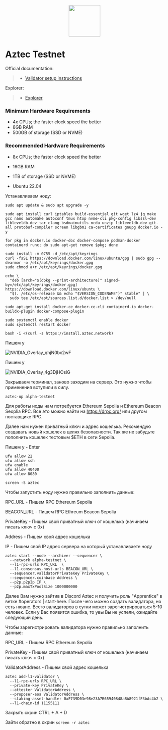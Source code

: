 <p align="center">
  <img height="100" height="auto" src="https://github.com/user-attachments/assets/b420e916-6909-49a1-9dd1-a45d355ea5ab">
</p>

# Aztec Testnet

Official documentation:
>- [Validator setup instructions](https://docs.aztec.network/)

Explorer:
>- [Explorer](https://aztecscan.xyz/)

### Minimum Hardware Requirements
 - 4x CPUs; the faster clock speed the better
 - 8GB RAM
 - 500GB of storage (SSD or NVME)

### Recommended Hardware Requirements 
 - 8x CPUs; the faster clock speed the better
 - 16GB RAM
 - 1TB of storage (SSD or NVME)

 - Ubuntu 22.04

Устанавливаем ноду:

```
sudo apt update & sudo apt upgrade -y
```

```
sudo apt install curl iptables build-essential git wget lz4 jq make gcc nano automake autoconf tmux htop nvme-cli pkg-config libssl-dev libleveldb-dev tar clang bsdmainutils ncdu unzip libleveldb-dev git-all protobuf-compiler screen libgbm1 ca-certificates gnupg docker.io -y
```

```
for pkg in docker.io docker-doc docker-compose podman-docker containerd runc; do sudo apt-get remove $pkg; done
```

```
sudo install -m 0755 -d /etc/apt/keyrings
curl -fsSL https://download.docker.com/linux/ubuntu/gpg | sudo gpg --dearmor -o /etc/apt/keyrings/docker.gpg
sudo chmod a+r /etc/apt/keyrings/docker.gpg
```

```
echo \
  "deb [arch="$(dpkg --print-architecture)" signed-by=/etc/apt/keyrings/docker.gpg] https://download.docker.com/linux/ubuntu \
  "$(. /etc/os-release && echo "$VERSION_CODENAME")" stable" | \
  sudo tee /etc/apt/sources.list.d/docker.list > /dev/null
```

```
sudo apt-get install docker-ce docker-ce-cli containerd.io docker-buildx-plugin docker-compose-plugin
```

```
sudo systemctl enable docker
sudo systemctl restart docker
```

```
bash -i <(curl -s https://install.aztec.network)
```

Пишем y

![NVIDIA_Overlay_qhjN0bx2wF](https://github.com/user-attachments/assets/8cef7c61-e6a6-4a4c-8594-3af1a582e198)

Пишем y

![NVIDIA_Overlay_4g3DjHOsiG](https://github.com/user-attachments/assets/6834c121-7399-4d36-929d-2a1ad2e12b99)

Закрываем терминал, заново заходим на сервер. Это нужно чтобы применения вступили в силу.

```
aztec-up alpha-testnet
```

Для работы ноды нам потребуется Ethereum Sepolia и Ethereum Beacon Seoplia RPC. Все это можно найти на https://drpc.org/ или другом поставщике RPC.

Далее нам нужен приватный ключ и адрес кошелька. Рекомендую создавать новый кошелек в целях безопасности. Так же не забудьте пополнить кошелек тестовым $ETH в сети Sepolia.

Пишем y - Enter

```
ufw allow 22
ufw allow ssh
ufw enable
ufw allow 40400
ufw allow 8080
```

```
screen -S aztec
```

Чтобы запустить ноду нужно правильно заполнить данные:

RPC_URL - Пишем RPC Ethereum Sepolia

BEACON_URL - Пишем RPC Ethreum Beacon Sepolia

PrivateKey - Пишем свой приватный ключ от кошелька (начинаем писать ключ с 0x)

Address - Пишем свой адрес кошелька

IP - Пишем свой IP адрес сервера на который устанавливаете ноду

```
aztec start --node --archiver --sequencer \
  --network alpha-testnet \
  --l1-rpc-urls RPC_URL  \
  --l1-consensus-host-urls BEACON_URL \
  --sequencer.validatorPrivateKey PrivateKey \
  --sequencer.coinbase Address \
  --p2p.p2pIp IP \
  --p2p.maxTxPoolSize 1000000000
```

Далее Вам нужно зайтив в Discord Aztec и получить роль "Apprentice" в ветке #operators | start-here. После чего можно создать валидатора, но есть нюанс. Всего валидаторов в сутки может зарегистрироваться 5-10 человек. Если у Вас появится ошибка, то увы Вы не успели, ожидайте следующий день.

Чтобы зарегистрировать валидатора нужно правильно заполнить данные:

RPC_URL - Пишем RPC Ethereum Sepolia

PrivateKey - Пишем свой приватный ключ от кошелька (начинаем писать ключ с 0x)

ValidatorAddress - Пишем свой адрес кошелька

```
aztec add-l1-validator \
  --l1-rpc-urls RPC_URL \
  --private-key PrivateKey \
  --attester ValidatorAddress \
  --proposer-eoa ValidatorAddress \
  --staking-asset-handler 0xF739D03e98e23A7B65940848aBA8921fF3bAc4b2 \
  --l1-chain-id 11155111
```

Закрыть скрин CTRL + A + D

Зайти обратно в скрин ``screen -r aztec``
